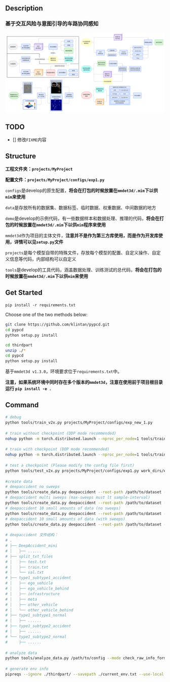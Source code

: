 ## Description

### **基于交互风险与意图引导的车路协同感知**

![](./assets/images/base.png)

## TODO

- [] 修改`FIXME`内容

## Structure

**工程文件夹：`projects/MyProject`**

**配置文件：`projects/MyProject/configs/exp1.py`**

`configs`是develop的原生配置，**将会在打包的时候放置在`mmdet3d/.mim`下以供`mim`来使用**

`data`是存放所有的数据集、数据标签、临时数据、权重数据、中间数据的地方

`demo`是develop的示例代码，有一些数据样本和数据处理、推理的代码，**将会在打包的时候放置在`mmdet3d/.mim`下以供`mim`程序来使用**

`mmdet3d`作为项目的主体文件，**注意并不是作为第三方库使用，而是作为开发库使用，详情可以见`setup.py`文件**

`projects`是每个模型自带的特殊文件，存放每个模型的配置、自定义操作、自定义信息等代码，内部结构可以自定义

`tools`是develop的工具代码，涵盖数据处理、训练测试的总代码，**将会在打包的时候放置在`mmdet3d/.mim`下以供`mim`来使用**

## Get Started

`pip install -r requirements.txt`

Choose one of the two methods below:

```Bash
git clone https://github.com/klintan/pypcd.git
cd pypcd
python setup.py install
```

```Bash
cd thirdpart
unzip ./*
cd pypcd
python setup.py install
```

基于`mmdet3d v1.3.0`，环境要求位于`requirements.txt`中。

**注意，如果系统环境中同时存在多个版本的`mmdet3d`，注意在使用前于项目根目录运行 `pip install -e .`**

## Command

```Bash
# debug
python tools/train_v2x.py projects/MyProject/configs/exp_new_1.py

# train without checkpoint (DDP mode recommended)
nohup python -m torch.distributed.launch --nproc_per_node=1 tools/train_v2x.py projects/MyProject/configs/exp1.py --launcher pytorch &

# train with checkpoint (DDP mode recommended)
nohup python -m torch.distributed.launch --nproc_per_node=1 tools/train_v2x.py projects/MyProject/configs/exp1.py --launcher pytorch --checkpoint /ai/volume/work/work_dirs/exp1/single_epoch_20.pth &

# test a checkpoint (Please modify the config file first)
python tools/test_v2x.py projects/MyProject/configs/exp1.py work_dirs/exp1/epoch_20.pth --work-dir work_dirs/uni_temppp

#create data
# deepaccident no sweeps
python tools/create_data.py deepaccident --root-path /path/to/dataset --sample-interval 5 --out-dir ./data/deepaccident
# deepaccident multi sweeps (max-sweeps must lt sample-interval)
python tools/create_data.py deepaccident --root-path /path/to/dataset --sample-interval 5 --out-dir ./data/deepaccident_ms --max-sweeps 2
# deepaccident 10 small amounts of data (no sweeps)
python tools/create_data.py deepaccident --root-path /path/to/dataset --sample-interval 5 --out-dir ./data/deepaccident_debug --debug
# deepaccident 10 small amounts of data (with sweeps)
python tools/create_data.py deepaccident --root-path /path/to/dataset --sample-interval 5 --out-dir ./data/deepaccident_ms_debug --max-sweeps 2 --debug

# deepaccident 文件结构：
# .
# ├── DeepAccident_mini
# │   ├── ......
# ├── split_txt_files
# │   ├── test.txt
# │   ├── train.txt
# │   └── val.txt
# ├── type1_subtype1_accident
# │   ├── ego_vehicle
# │   ├── ego_vehicle_behind
# │   ├── infrastructure
# │   ├── meta
# │   ├── other_vehicle
# │   └── other_vehicle_behind
# ├── type1_subtype1_normal
# │   ├── ......
# ├── type1_subtype2_accident
# │   ├── ......
# └── type1_subtype2_normal
#     ├── ......

# analyze data
python tools/analyze_data.py /path/to/config --mode check_raw_info_format --verbose

# generate env info
pipreqs --ignore ./thirdpart/ --savepath ./current_env.txt --use-local ./

```